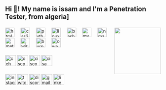 <h2 align="left">Hi 👋! My name is issam and I'm a Penetration Tester, from algeria]</h2>

###

<img align="right" height="150" src="https://pin.it/7Mx7veGYX"  />

###

<div align="left">
  <img src="https://cdn.jsdelivr.net/gh/devicons/devicon/icons/html5/html5-original.svg" height="30" alt="html5 logo"  />
  <img width="12" />
  <img src="https://cdn.jsdelivr.net/gh/devicons/devicon/icons/css3/css3-original.svg" height="30" alt="css3 logo"  />
  <img width="12" />
  <img src="https://cdn.jsdelivr.net/gh/devicons/devicon/icons/python/python-original.svg" height="30" alt="python logo"  />
  <img width="12" />
  <img src="https://cdn.jsdelivr.net/gh/devicons/devicon/icons/linux/linux-original.svg" height="30" alt="linux logo"  />
  <img width="12" />
  <img src="https://cdn.jsdelivr.net/gh/devicons/devicon/icons/bash/bash-original.svg" height="30" alt="bash logo"  />
  <img width="12" />
  <img src="https://cdn.jsdelivr.net/gh/devicons/devicon/icons/mysql/mysql-original.svg" height="30" alt="mysql logo"  />
  <img width="12" />
  <img src="https://cdn.jsdelivr.net/gh/devicons/devicon/icons/nmap/nmap-original.svg" height="30" alt="nmap logo"  />
  <img width="12" />
  <img src="https://cdn.jsdelivr.net/gh/devicons/devicon/icons/metasploit/metasploit-original.svg" height="30" alt="metasploit logo"  />
  <img width="12" />
  <img src="https://cdn.jsdelivr.net/gh/devicons/devicon/icons/wireshark/wireshark-original.svg" height="30" alt="wireshark logo"  />
  <img width="12" />
  <img src="https://cdn.jsdelivr.net/gh/devicons/devicon/icons/burpsuite/burpsuite-original.svg" height="30" alt="burpsuite logo"  />
  <img width="12" />
  <img src="https://cdn.jsdelivr.net/gh/devicons/devicon/icons/owasp/owasp-original.svg" height="30" alt="owasp logo"  />
</div>

###

<div align="left">
  <img src="https://img.shields.io/static/v1?message=Certified%20Ethical%20Hacker&logo=ceh&label=&color=2F80ED&logoColor=white&labelColor=&style=for-the-badge" height="35" alt="ceh logo"  />
  <img src="https://img.shields.io/static/v1?message=Offensive%20Security%20Certified%20Professional&logo=oscp&label=&color=2F80ED&logoColor=white&labelColor=&style=for-the-badge" height="35" alt="oscp logo"  />
  <img src="https://img.shields.io/static/v1?message=Certified%20Information%20Systems%20Security%20Professional&logo=cisco&label=&color=2F80ED&logoColor=white&labelColor=&style=for-the-badge" height="35" alt="cisco logo"  />
  <img src="https://img.shields.io/static/v1?message=Certified%20Information%20Systems%20Auditor&logo=cisa&label=&color=2F80ED&logoColor=white&labelColor=&style=for-the-badge" height="35" alt="cisa logo"  />
</div>

###

<div align="left">
  <img src="https://img.shields.io/static/v1?message=Instagram&logo=instagram&label=&color=E4405F&logoColor=white&labelColor=&style=for-the-badge" height="35" alt="instagram logo"  />
  <img src="https://img.shields.io/static/v1?message=Twitch&logo=twitch&label=&color=9146FF&logoColor=white&labelColor=&style=for-the-badge" height="35" alt="twitch logo"  />
  <img src="https://img.shields.io/static/v1?message=Discord&logo=discord&label=&color=7289DA&logoColor=white&labelColor=&style=for-the-badge" height="35" alt="discord logo"  />
  <img src="https://img.shields.io/static/v1?message=Gmail&logo=gmail&label=&color=D14836&logoColor=white&labelColor=&style=for-the-badge" height="35" alt="gmail logo"  />
  <img src="https://img.shields.io/static/v1?message=LinkedIn&logo=linkedin&label=&color=0077B5&logoColor=white&labelColor=&style=for-the-badge" height="35" alt="linkedin logo"  />
</div>
